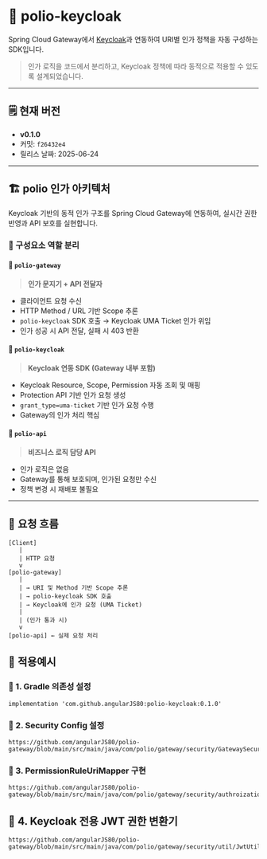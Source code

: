 # 🔐 polio-keycloak

Spring Cloud Gateway에서 [Keycloak](https://www.keycloak.org/)과 연동하여 URI별 인가 정책을 자동 구성하는 SDK입니다.

> 인가 로직을 코드에서 분리하고, Keycloak 정책에 따라 동적으로 적용할 수 있도록 설계되었습니다.

---

## 🗒️ 현재 버전

- **v0.1.0**
- 커밋: `f26432e4`
- 릴리스 날짜: 2025-06-24

---

## 🏗️ polio 인가 아키텍처

Keycloak 기반의 동적 인가 구조를 Spring Cloud Gateway에 연동하여, 실시간 권한 반영과 API 보호를 실현합니다.

### 📌 구성요소 역할 분리

#### 🧩 `polio-gateway`
> **인가 문지기 + API 전달자**

- 클라이언트 요청 수신
- HTTP Method / URL 기반 Scope 추론
- `polio-keycloak` SDK 호출 → Keycloak UMA Ticket 인가 위임
- 인가 성공 시 API 전달, 실패 시 403 반환

#### 🧩 `polio-keycloak`
> **Keycloak 연동 SDK (Gateway 내부 포함)**

- Keycloak Resource, Scope, Permission 자동 조회 및 매핑
- Protection API 기반 인가 요청 생성
- `grant_type=uma-ticket` 기반 인가 요청 수행
- Gateway의 인가 처리 핵심

#### 🧩 `polio-api`
> **비즈니스 로직 담당 API**

- 인가 로직은 없음
- Gateway를 통해 보호되며, 인가된 요청만 수신
- 정책 변경 시 재배포 불필요

---

## 🔄 요청 흐름

```plaintext
[Client]
   |
   | HTTP 요청
   v
[polio-gateway]
   |
   | → URI 및 Method 기반 Scope 추론
   | → polio-keycloak SDK 호출
   | → Keycloak에 인가 요청 (UMA Ticket)
   |
   | (인가 통과 시)
   v
[polio-api] ← 실제 요청 처리

```

## 🔄 적용예시
### 🔧 1. Gradle 의존성 설정
    implementation 'com.github.angularJS80:polio-keycloak:0.1.0'

### 🔧 2. Security Config 설정
    https://github.com/angularJS80/polio-gateway/blob/main/src/main/java/com/polio/gateway/security/GatewaySecurityConfig.java

### 🔧 3. PermissionRuleUriMapper 구현
    https://github.com/angularJS80/polio-gateway/blob/main/src/main/java/com/polio/gateway/security/authroization/PermissionRuleUriMapper.java

## 🔐 4. Keycloak 전용 JWT 권한 변환기
    https://github.com/angularJS80/polio-gateway/blob/main/src/main/java/com/polio/gateway/security/util/JwtUtil.java

